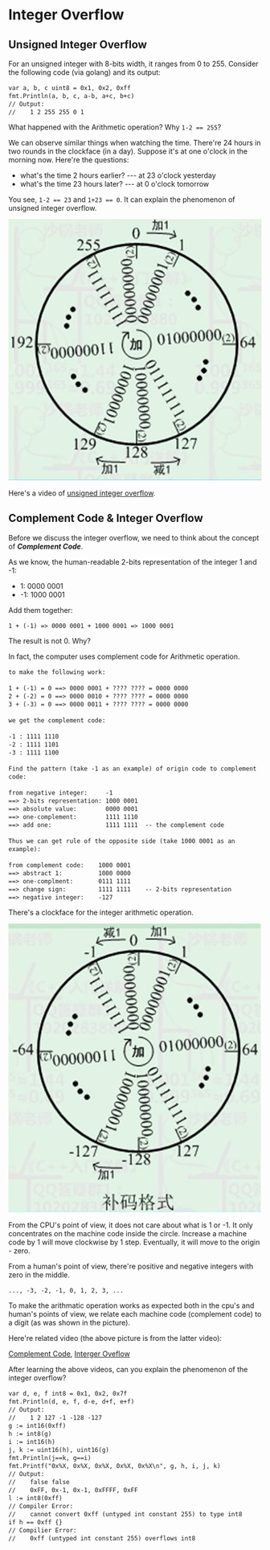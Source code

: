 # Integer Overflow

## Unsigned Integer Overflow

For an unsigned integer with 8-bits width, it
ranges from 0 to 255. Consider the following
code (via golang) and its output:

```golang
var a, b, c uint8 = 0x1, 0x2, 0xff
fmt.Println(a, b, c, a-b, a+c, b+c)
// Output:
//    1 2 255 255 0 1
```

What happened with the Arithmetic operation?
Why `1-2 == 255`?

We can observe similar things when watching the time.
There're 24 hours in two rounds in the clockface (in a day).
Suppose it's at one o'clock in the morning now.
Here're the questions:

* what's the time 2 hours earlier? --- at 23 o'clock yesterday
* what's the time 23 hours later?  --- at 0 o'clock tomorrow

You see, `1-2 == 23` and `1+23 == 0`. It can explain
the phenomenon of unsigned integer overflow.

![unsigned integer clockface][unsigned integer clockface]

Here's a video of [unsigned integer overflow][unsigned integer overflow].

## Complement Code & Integer Overflow

Before we discuss the integer overflow, we need to think about
the concept of ***Complement Code***.

As we know, the human-readable 2-bits representation of the integer 1 and -1:

* 1:  0000 0001
* -1: 1000 0001

Add them together:

```golang
1 + (-1) => 0000 0001 + 1000 0001 => 1000 0001
```

The result is not 0. Why?

In fact, the computer uses complement code for Arithmetic operation.

```golang
to make the following work:

1 + (-1) = 0 ==> 0000 0001 + ???? ???? = 0000 0000
2 + (-2) = 0 ==> 0000 0010 + ???? ???? = 0000 0000
3 + (-3) = 0 ==> 0000 0011 + ???? ???? = 0000 0000

we get the complement code:

-1 : 1111 1110
-2 : 1111 1101
-3 : 1111 1100

Find the pattern (take -1 as an example) of origin code to complement code:

from negative integer:     -1
==> 2-bits representation: 1000 0001
==> absolute value:        0000 0001
==> one-complement:        1111 1110
==> add one:               1111 1111  -- the complement code

Thus we can get rule of the opposite side (take 1000 0001 as an example):

from complement code:    1000 0001
==> abstract 1:          1000 0000
==> one-complment:       0111 1111
==> change sign:         1111 1111    -- 2-bits representation
==> negative integer:    -127

```

There's a clockface for the integer arithmetic operation.

![integer clockface][integer_clockface]

From the CPU's point of view, it does not care
about what is 1 or -1. It only concentrates on
the machine code inside the circle. Increase
a machine code by 1 will move clockwise by 1 step.
Eventually, it will move to the origin - zero.

From a human's point of view, there're positive and
negative integers with zero in the middle.

```golang
..., -3, -2, -1, 0, 1, 2, 3, ...
```

To make the arithmatic operation works as expected
both in the cpu's and human's points of view,
we relate each machine code (complement code) to a digit
(as was shown in the picture).

Here're related video (the above picture is from the latter video):

[Complement Code][Complement Code],
[Interger Oveflow][integer overflow]

After learning the above videos, can you explain
the phenomenon of the integer overflow?

```golang
var d, e, f int8 = 0x1, 0x2, 0x7f
fmt.Println(d, e, f, d-e, d+f, e+f)
// Output:
//    1 2 127 -1 -128 -127
g := int16(0xff)
h := int8(g)
i := int16(h)
j, k := uint16(h), uint16(g)
fmt.Println(j==k, g==i)
fmt.Printf("0x%X, 0x%X, 0x%X, 0x%X, 0x%X\n", g, h, i, j, k)
// Output:
//    false false
//    0xFF, 0x-1, 0x-1, 0xFFFF, 0xFF
l := int8(0xff)
// Compiler Error:
//    cannot convert 0xff (untyped int constant 255) to type int8
if h == 0xff {}
// Compilier Error:
//    0xff (untyped int constant 255) overflows int8
```

[unsigned integer overflow]: https://www.bilibili.com/video/BV1kA4y1Z77h?spm_id_from=333.999.0.0&vd_source=db99336273bc60b960a922e981c6b9d0
[Complement Code]: https://www.bilibili.com/video/BV16U4y1t7LD?spm_id_from=333.999.0.0&vd_source=db99336273bc60b960a922e981c6b9d0
[integer overflow]: https://www.bilibili.com/video/BV1P541197N2?spm_id_from=333.999.0.0&vd_source=db99336273bc60b960a922e981c6b9d0
[integer_clockface]: ../../pics/programming/integerclockface.png
[unsigned integer clockface]: ../../pics/programming/unsignedintegerclockface.png

